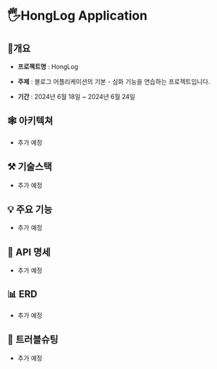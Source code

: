 # 🖐HongLog Application

## 📝개요
* **프로젝트명** : HongLog

* **주제** : 블로그 어플리케이션의 기본 - 심화 기능을 연습하는 프로젝트입니다.

* **기간** : 2024년 6월 18일 ~ 2024년 6월 24일

## 🕸 아키텍쳐

- 추가 예정

## ⚒ 기술스택

- 추가 예정

## 💡 주요 기능

- 추가 예정

## 📝 API 명세

- 추가 예정

## 📊 ERD

- 추가 예정

## 🔨 트러블슈팅

- 추가 예정